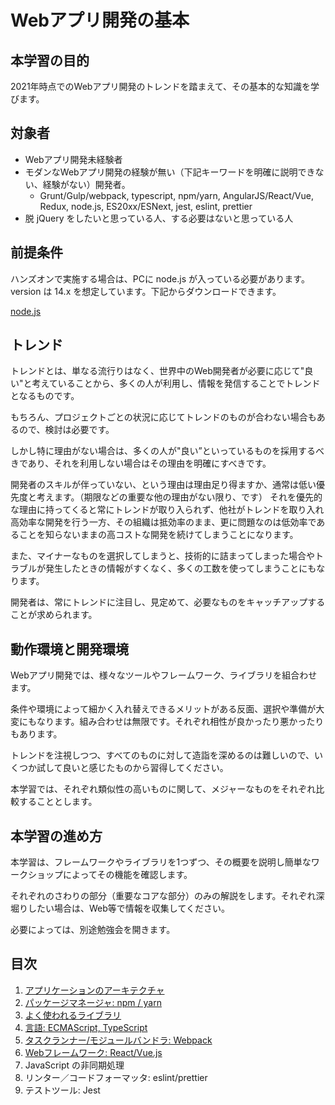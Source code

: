 # Webアプリ開発の基本

## 本学習の目的

2021年時点でのWebアプリ開発のトレンドを踏まえて、その基本的な知識を学びます。

## 対象者

- Webアプリ開発未経験者
- モダンなWebアプリ開発の経験が無い（下記キーワードを明確に説明できない、経験がない）開発者。
    - Grunt/Gulp/webpack, typescript, npm/yarn, AngularJS/React/Vue, Redux, node.js, ES20xx/ESNext, jest, eslint, prettier
- 脱 jQuery をしたいと思っている人、する必要はないと思っている人

## 前提条件

ハンズオンで実施する場合は、PCに node.js が入っている必要があります。version は 14.x を想定しています。下記からダウンロードできます。

[node.js](https://nodejs.org/ja/)

## トレンド

トレンドとは、単なる流行りはなく、世界中のWeb開発者が必要に応じて"良い"と考えていることから、多くの人が利用し、情報を発信することでトレンドとなるものです。

もちろん、プロジェクトごとの状況に応じてトレンドのものが合わない場合もあるので、検討は必要です。

しかし特に理由がない場合は、多くの人が"良い”といっているものを採用するべきであり、それを利用しない場合はその理由を明確にすべきです。

開発者のスキルが伴っていない、という理由は理由足り得ますか、通常は低い優先度と考えます。（期限などの重要な他の理由がない限り、です）
それを優先的な理由に持ってくると常にトレンドが取り入られず、他社がトレンドを取り入れ高効率な開発を行う一方、その組織は抵効率のまま、更に問題なのは低効率であることを知らないままの高コストな開発を続けてしまうことになります。

また、マイナーなものを選択してしまうと、技術的に詰まってしまった場合やトラブルが発生したときの情報がすくなく、多くの工数を使ってしまうことにもなります。

開発者は、常にトレンドに注目し、見定めて、必要なものをキャッチアップすることが求められます。

## 動作環境と開発環境

Webアプリ開発では、様々なツールやフレームワーク、ライブラリを組合わせます。

条件や環境によって細かく入れ替えできるメリットがある反面、選択や準備が大変にもなります。組み合わせは無限です。それぞれ相性が良かったり悪かったりもあります。

トレンドを注視しつつ、すべてのものに対して造詣を深めるのは難しいので、いくつか試して良いと感じたものから習得してください。

本学習では、それぞれ類似性の高いものに関して、メジャーなものをそれぞれ比較することとします。

## 本学習の進め方

本学習は、フレームワークやライブラリを1つずつ、その概要を説明し簡単なワークショップによってその機能を確認します。

それぞれのさわりの部分（重要なコアな部分）のみの解説をします。それぞれ深堀りしたい場合は、Web等で情報を収集してください。

必要によっては、別途勉強会を開きます。

## 目次

1. [アプリケーションのアーキテクチャ](./01.architecture/index.md)
2. [パッケージマネージャ: npm / yarn](./02.package-manager/index.md)
3. [よく使われるライブラリ](./03.libraries/index.md)
4. [言語: ECMAScript, TypeScript](./04.language/index.md)
5. [タスクランナー/モジュールバンドラ: Webpack](./05.webpack/index.md)
6. [Webフレームワーク: React/Vue.js](./06.web-framework/index.md)
7. JavaScript の非同期処理
8. リンター／コードフォーマッタ: eslint/prettier
9. テストツール: Jest
